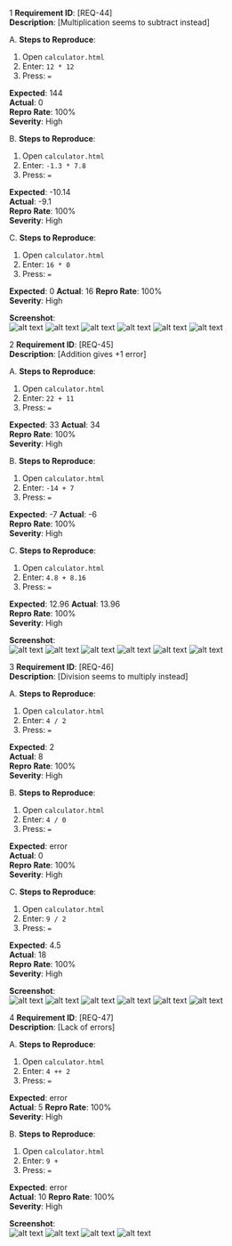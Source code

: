 1 **Requirement ID**: [REQ-44]  
**Description**: [Multiplication seems to subtract instead]

A. **Steps to Reproduce**:  
1. Open `calculator.html`  
2. Enter: `12 * 12`  
3. Press: `=`

**Expected**: 144  
**Actual**: 0  
**Repro Rate**: 100%  
**Severity**: High

B. **Steps to Reproduce**:  
1. Open `calculator.html`  
2. Enter: `-1.3 * 7.8 `  
3. Press: `=`

**Expected**: -10.14  
**Actual**: -9.1  
**Repro Rate**: 100%  
**Severity**: High

C. **Steps to Reproduce**:  
1. Open `calculator.html`  
2. Enter: `16 * 0`  
3. Press: `=`

**Expected**: 0 
**Actual**: 16 
**Repro Rate**: 100%  
**Severity**: High

**Screenshot**:  
![alt text](<multiply 1.png>)
![alt text](<multiply 2.png>)
![alt text](<multiply 3.png>)
![alt text](<multiply 4.png>)
![alt text](<multiply 5.png>)
![alt text](m6.png)



2 **Requirement ID**: [REQ-45]  
**Description**: [Addition gives +1 error]

A. **Steps to Reproduce**:  
1. Open `calculator.html`  
2. Enter: `22 + 11`  
3. Press: `=`

**Expected**: 33 
**Actual**: 34  
**Repro Rate**: 100%  
**Severity**: High

B. **Steps to Reproduce**:  
1. Open `calculator.html`  
2. Enter: `-14 + 7`  
3. Press: `=`

**Expected**: -7
**Actual**: -6  
**Repro Rate**: 100%  
**Severity**: High

C. **Steps to Reproduce**:  
1. Open `calculator.html`  
2. Enter: `4.8 + 8.16`  
3. Press: `=`

**Expected**: 12.96 
**Actual**: 13.96  
**Repro Rate**: 100%  
**Severity**: High

**Screenshot**:  
![alt text](a1.png)
![alt text](a2.png)
![alt text](a3.png)
![alt text](a4.png)
![alt text](a5.png)
![alt text](a6.png)


3 **Requirement ID**: [REQ-46]  
**Description**: [Division seems to multiply instead]

A. **Steps to Reproduce**:  
1. Open `calculator.html`  
2. Enter: `4 / 2`  
3. Press: `=`

**Expected**: 2  
**Actual**: 8  
**Repro Rate**: 100%  
**Severity**: High

B. **Steps to Reproduce**:  
1. Open `calculator.html`  
2. Enter: `4 / 0 `  
3. Press: `=`

**Expected**: error  
**Actual**: 0  
**Repro Rate**: 100%  
**Severity**: High

C. **Steps to Reproduce**:  
1. Open `calculator.html`  
2. Enter: `9 / 2`  
3. Press: `=`

**Expected**: 4.5  
**Actual**: 18  
**Repro Rate**: 100%  
**Severity**: High

**Screenshot**:  
![alt text](d1.png)
![alt text](d2.png)
![alt text](d3.png)
![alt text](d4.png)
![alt text](d5.png)
![alt text](d6.png)



4  **Requirement ID**: [REQ-47]  
**Description**: [Lack of errors]

A. **Steps to Reproduce**:  
1. Open `calculator.html`  
2. Enter: `4 ++ 2`  
3. Press: `=`

**Expected**: error  
**Actual**: 5 
**Repro Rate**: 100%  
**Severity**: High

B. **Steps to Reproduce**:  
1. Open `calculator.html`  
2. Enter: `9 + `  
3. Press: `=`

**Expected**: error  
**Actual**: 10 
**Repro Rate**: 100%  
**Severity**: High

**Screenshot**:  
![alt text](e1.png)
![alt text](e2.png)
![alt text](e3.png)
![alt text](e4.png)